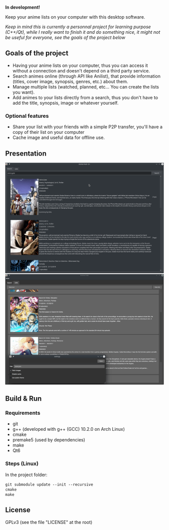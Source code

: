 **In development!**  
  
Keep your anime lists on your computer with this desktop software.

*Keep in mind this is currently a personnal project for learning purpose (C++/Qt), while I really want to finish it and do something nice, it might not be useful for everyone, see the goals of the project below*

## Goals of the project

- Having your anime lists on your computer, thus you can access it without a connection and doesn't depend on a third party service.
- Search animes online (through API like Anilist), that provide information (titles, cover image, synopsis, genres, etc.) about them.
- Manage multiple lists (watched, planned, etc... You can create the lists you want).
- Add animes to your lists directly from a search, thus you don't have to add the title, synopsis, image or whatever yourself.

### Optional features

- Share your list with your friends with a simple P2P transfer, you'll have a copy of their list on your computer
- Cache image and useful data for offline use.

## Presentation

![presentation](https://github.com/VynDev/Anime-Hub/blob/main/images/presentation.gif)
![presentation styles](https://github.com/VynDev/Anime-Hub/blob/main/images/presentation_styles.gif)

## Build & Run

### Requirements

- git
- g++ (developed with g++ (GCC) 10.2.0 on Arch Linux)
- cmake
- premake5 (used by dependencies)
- make
- Qt6

### Steps (Linux)

In the project folder:
```
git submodule update --init --recursive
cmake
make
```

## License

GPLv3 (see the file "LICENSE" at the root)